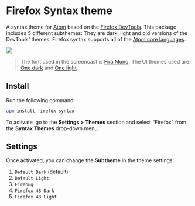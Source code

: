 # Firefox Syntax theme

A syntax theme for [Atom](https://atom.io) based on the [Firefox DevTools](https://developer.mozilla.org/en/docs/Tools). This package includes 5 different subthemes: They are dark, light and old versions of the DevTools' themes. Firefox syntax supports all of the [Atom core languages](https://github.com/atom/language-examples#languages).

![](https://cloud.githubusercontent.com/assets/17343833/20321447/7e8edd70-ab43-11e6-889b-5549e14f2d4f.gif)

> The font used in the screencast is [Fira Mono](https://github.com/mozilla/Fira). The UI themes used are [One dark](https://atom.io/themes/one-dark-ui) and [One light](https://atom.io/themes/one-light-ui).

## Install

Run the following command:

```bash
apm install firefox-syntax
```

To activate, go to the __Settings > Themes__ section and select “Firefox” from the __Syntax Themes__ drop-down menu.

## Settings

Once activated, you can change the __Subtheme__ in the theme settings:

1. `Default Dark` (default)
2. `Default Light`
3. `Firebug`
4. `Firefox 48 Dark`
5. `Firefox 48 Light`
